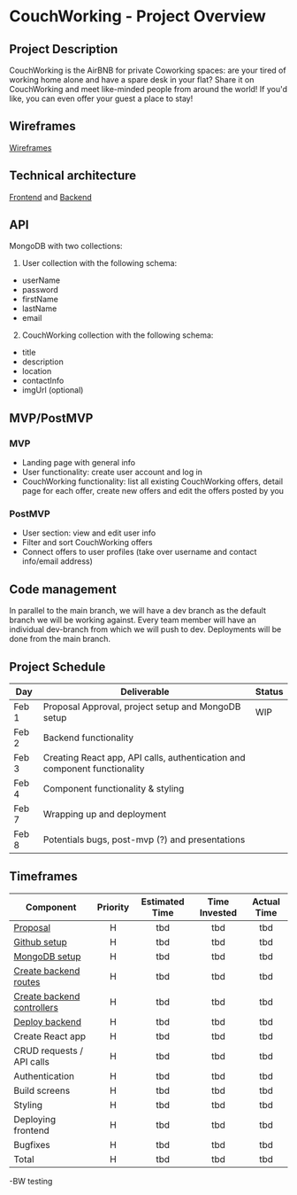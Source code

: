 # CouchWorking - Project Overview

## Project Description

CouchWorking is the AirBNB for private Coworking spaces: are your tired of working home alone and have a spare desk in your flat? Share it on CouchWorking and meet like-minded people from around the world! If you'd like, you can even offer your guest a place to stay!

## Wireframes

[Wireframes](https://whimsical.com/couch-working-screens-nj7gdn2Q4GeqsWc5pMkVm)

## Technical architecture

[Frontend](https://whimsical.com/couchworking-components-hierarchy-XFVwRNckhByMcumR12Hh8g) and [Backend](https://whimsical.com/couch-working-5z7fpHtMBA94BiigcXNXBX)

## API

MongoDB with two collections:

1) User collection with the following schema:
- userName
- password
- firstName
- lastName
- email

2) CouchWorking collection with the following schema:
- title
- description
- location
- contactInfo
- imgUrl (optional)

## MVP/PostMVP

### MVP

- Landing page with general info
- User functionality: create user account and log in
- CouchWorking functionality: list all existing CouchWorking offers, detail page for each offer, create new offers and edit the offers posted by you

### PostMVP

- User section: view and edit user info
- Filter and sort CouchWorking offers
- Connect offers to user profiles (take over username and contact info/email address)

## Code management

In parallel to the main branch, we will have a dev branch as the default branch we will be working against. Every team member will have an individual dev-branch from which we will push to dev. Deployments will be done from the main branch.

## Project Schedule

| Day     | Deliverable                               | Status   |
| ------- | ----------------------------------------- | -------- |
| Feb 1 | Proposal Approval, project setup and MongoDB setup        |  WIP |
| Feb 2  | Backend functionality |  |
| Feb 3  | Creating React app, API calls, authentication and component functionality                          |  |
| Feb 4  | Component functionality & styling                       |  |
| Feb 7  | Wrapping up and deployment                |  |
| Feb 8  | Potentials bugs, post-mvp (?) and presentations                             |  |

## Timeframes

| Component                  | Priority | Estimated Time | Time Invested | Actual Time |
| -------------------------- | :------: | :------------: | :-----------: | :---------: |
| [Proposal](https://github.com/timhausweiler/p3-couchworking/issues/1)                   |    H     |      tbd      |     tbd      |    tbd     |
| [Github setup](https://github.com/timhausweiler/p3-couchworking/issues/2)             |    H     |     tbd      |      tbd      |     tbd     |
| [MongoDB setup](https://github.com/timhausweiler/p3-couchworking/issues/3) |    H     |      tbd       |      tbd      |     tbd     |
| [Create backend routes](https://github.com/timhausweiler/p3-couchworking/issues/4)          |    H     |      tbd      |     tbd      |    tbd     |
| [Create backend controllers](https://github.com/timhausweiler/p3-couchworking/issues/5)          |    H     |      tbd      |     tbd      |    tbd     |
| [Deploy backend](https://github.com/timhausweiler/p3-couchworking/issues/6)       |    H     |      tbd      |     tbd      |    tbd     |
| Create React app      |    H     |      tbd      |     tbd      |    tbd     |
| CRUD requests / API calls    |    H     |      tbd      |     tbd      |    tbd     |
| Authentication    |    H     |      tbd      |     tbd      |    tbd     |
| Build screens                    |    H     |      tbd      |     tbd      |    tbd     |
| Styling             |    H     |      tbd      |     tbd      |    tbd     |
| Deploying frontend           |    H     |      tbd      |     tbd      |    tbd     |
| Bugfixes           |    H     |      tbd      |     tbd      |    tbd     |
| Total                      |    H     |    tbd     |     tbd     |    tbd    |

-BW testing 